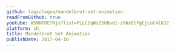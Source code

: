 ```yaml
---
github: logiclogue/mandelbrot-set-animation
readFromGithub: true
youtube: W5NNTRETNjs?list=PLLCGqWsZ3UBvdi-zYNxElPgCjcuC4l8J2
platform: sh
title: Mandelbrot Set Animation
publishDate: 2017-04-10
---
```

